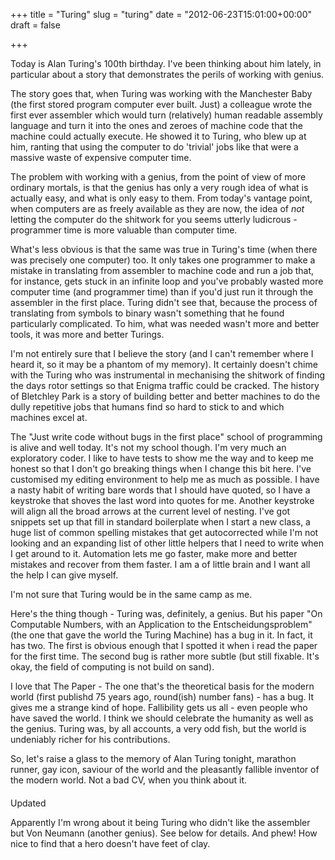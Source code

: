 +++
title = "Turing"
slug = "turing"
date = "2012-06-23T15:01:00+00:00"
draft = false

+++

Today is Alan Turing's 100th birthday. I've been thinking about him lately, in particular about a story that demonstrates the perils of working with genius.

The story goes that, when Turing was working with the Manchester Baby (the first stored program computer ever built. Just) a colleague wrote the first ever assembler which would turn (relatively) human readable assembly language and turn it into the ones and zeroes of machine code that the machine could actually execute. He showed it to Turing, who blew up at him, ranting that using the computer to do 'trivial' jobs like that were a massive waste of expensive computer time.

The problem with working with a genius, from the point of view of more ordinary mortals, is that the genius has only a very rough idea of what is actually easy, and what is only easy to them. From today's vantage point, when computers are as freely available as they are now, the idea of *not* letting the computer do the shitwork for you seems utterly ludicrous - programmer time is more valuable than computer time.

What's less obvious is that the same was true in Turing's time (when there was precisely one computer) too. It only takes one programmer to make a mistake in translating from assembler to machine code and run a job that, for instance, gets stuck in an infinite loop and you've probably wasted more computer time (and programmer time) than if you'd just run it through the assembler in the first place. Turing didn't see that, because the process of translating from symbols to binary wasn't something that he found particularly complicated. To him, what was needed wasn't more and better tools, it was more and better Turings.

I'm not entirely sure that I believe the story (and I can't remember where I heard it, so it may be a phantom of my memory). It certainly doesn't chime with the Turing who was instrumental in mechanising the shitwork of finding the days rotor settings so that Enigma traffic could be cracked. The history of Bletchley Park is a story of building better and better machines to do the dully repetitive jobs that humans find so hard to stick to and which machines excel at.

The "Just write code without bugs in the first place" school of programming is alive and well today. It's not my school though. I'm very much an exploratory coder. I like to have tests to show me the way and to keep me honest so that I don't go breaking things when I change this bit here. I've customised my editing environment to help me as much as possible. I have a nasty habit of writing bare words that I should have quoted, so I have a keystroke that shoves the last word into quotes for me. Another keystroke will align all the broad arrows at the current level of nesting. I've got snippets set up that fill in standard boilerplate when I start a new class, a huge list of common spelling mistakes that get autocorrected while I'm not looking and an expanding list of other little helpers that I need to write when I get around to it. Automation lets me go faster, make more and better mistakes and recover from them faster. I am a of little brain and I want all the help I can give myself.

I'm not sure that Turing would be in the same camp as me.

Here's the thing though - Turing was, definitely, a genius. But his paper "On Computable Numbers, with an Application to the Entscheidungsproblem" (the one that gave the world the Turing Machine) has a bug in it. In fact, it has two. The first is obvious enough that I spotted it when i read the paper for the first time. The second bug is rather more subtle (but still fixable. It's okay, the field of computing is not build on sand).

I love that The Paper - The one that's the theoretical basis for the modern world (first publishd 75 years ago, round(ish) number fans) - has a bug. It gives me a strange kind of hope. Fallibility gets us all - even people who have saved the world. I think we should celebrate the humanity as well as the genius. Turing was, by all accounts, a very odd fish, but the world is undeniably richer for his contributions.

So, let's raise a glass to the memory of Alan Turing tonight, marathon runner, gay icon, saviour of the world and the pleasantly fallible inventor of the modern world. Not a bad CV, when you think about it.

#### 
Updated

Apparently I'm wrong about it being Turing who didn't like the assembler but Von Neumann (another genius). See below for details. And phew! How nice to find that a hero doesn't have feet of clay.

